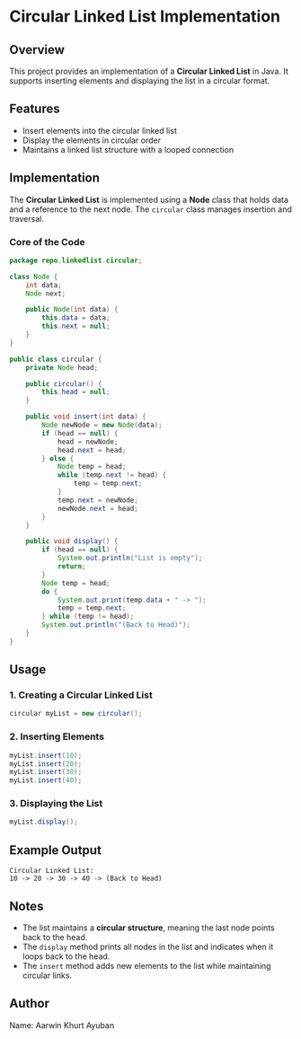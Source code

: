 # Circular Linked List Implementation

## Overview
This project provides an implementation of a **Circular Linked List** in Java. It supports inserting elements and displaying the list in a circular format.

## Features

- Insert elements into the circular linked list
- Display the elements in circular order
- Maintains a linked list structure with a looped connection

## Implementation

The **Circular Linked List** is implemented using a **Node** class that holds data and a reference to the next node. The `circular` class manages insertion and traversal.

### Core of the Code

```java
package repo.linkedlist.circular;

class Node {
    int data;
    Node next;

    public Node(int data) {
        this.data = data;
        this.next = null;
    }
}

public class circular {
    private Node head;

    public circular() {
        this.head = null;
    }

    public void insert(int data) {
        Node newNode = new Node(data);
        if (head == null) {
            head = newNode;
            head.next = head;
        } else {
            Node temp = head;
            while (temp.next != head) {
                temp = temp.next;
            }
            temp.next = newNode;
            newNode.next = head;
        }
    }

    public void display() {
        if (head == null) {
            System.out.println("List is empty");
            return;
        }
        Node temp = head;
        do {
            System.out.print(temp.data + " -> ");
            temp = temp.next;
        } while (temp != head);
        System.out.println("(Back to Head)");
    }
}
```

## Usage

### 1. Creating a Circular Linked List
```java
circular myList = new circular();
```

### 2. Inserting Elements
```java
myList.insert(10);
myList.insert(20);
myList.insert(30);
myList.insert(40);
```

### 3. Displaying the List
```java
myList.display();
```

## Example Output
```
Circular Linked List:
10 -> 20 -> 30 -> 40 -> (Back to Head)
```

## Notes

- The list maintains a **circular structure**, meaning the last node points back to the head.
- The `display` method prints all nodes in the list and indicates when it loops back to the head.
- The `insert` method adds new elements to the list while maintaining circular links.

## Author
Name: Aarwin Khurt Ayuban

